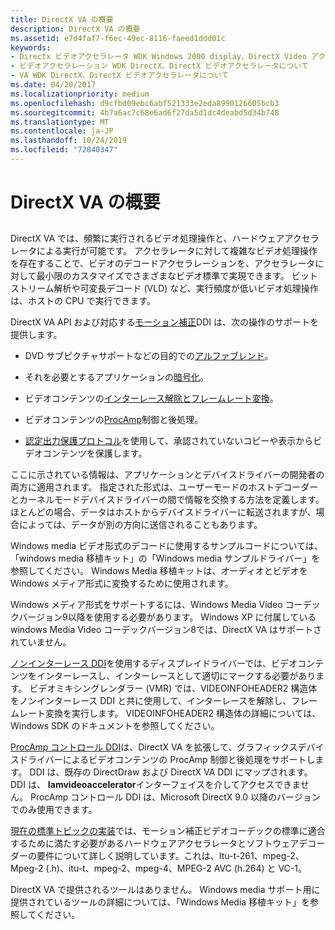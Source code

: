 ```yaml
---
title: DirectX VA の概要
description: DirectX VA の概要
ms.assetid: e7d4faf7-f6ec-49ec-8116-faeed1ddd01c
keywords:
- Directx ビデオアクセラレータ WDK Windows 2000 display、DirectX Video アクセラレーションについて
- ビデオアクセラレーション WDK DirectX、DirectX ビデオアクセラレータについて
- VA WDK DirectX、DirectX ビデオアクセラレータについて
ms.date: 04/20/2017
ms.localizationpriority: medium
ms.openlocfilehash: d9cfbd09ebc6abf521333e2eda8990126605bcb3
ms.sourcegitcommit: 4b7a6ac7c68e6ad6f27da5d1dc4deabd5d34b748
ms.translationtype: MT
ms.contentlocale: ja-JP
ms.lasthandoff: 10/24/2019
ms.locfileid: "72840347"
---
```

# <a name="introduction-to-directx-va"></a>DirectX VA の概要


## <span id="ddk_introduction_to_directx_va_gg"></span><span id="DDK_INTRODUCTION_TO_DIRECTX_VA_GG"></span>


DirectX VA では、頻繁に実行されるビデオ処理操作と、ハードウェアアクセラレータによる実行が可能です。 アクセラレータに対して複雑なビデオ処理操作を存在することで、ビデオのデコードアクセラレーションを、アクセラレータに対して最小限のカスタマイズでさまざまなビデオ標準で実現できます。 ビットストリーム解析や可変長デコード (VLD) など、実行頻度が低いビデオ処理操作は、ホストの CPU で実行できます。

DirectX VA API および対応する[モーション補正](motion-compensation.md)DDI は、次の操作のサポートを提供します。

-   DVD サブピクチャサポートなどの目的での[アルファブレンド](https://docs.microsoft.com/windows-hardware/drivers/ddi/index)。

-   それを必要とするアプリケーションの[暗号化](encryption-support.md)。

-   ビデオコンテンツの[インターレース解除とフレームレート変換](deinterlacing-and-frame-rate-conversion.md)。

-   ビデオコンテンツの[ProcAmp](procamp-control-processing.md)制御と後処理。

-   [認定出力保護プロトコル](copp-processing.md)を使用して、承認されていないコピーや表示からビデオコンテンツを保護します。

ここに示されている情報は、アプリケーションとデバイスドライバーの開発者の両方に適用されます。 指定された形式は、ユーザーモードのホストデコーダーとカーネルモードデバイスドライバーの間で情報を交換する方法を定義します。 ほとんどの場合、データはホストからデバイスドライバーに転送されますが、場合によっては、データが別の方向に送信されることもあります。

Windows media ビデオ形式のデコードに使用するサンプルコードについては、「windows media 移植キット」の「Windows media サンプルドライバー」を参照してください。 Windows Media 移植キットは、オーディオとビデオを Windows メディア形式に変換するために使用されます。

Windows メディア形式をサポートするには、Windows Media Video コーデックバージョン9以降を使用する必要があります。 Windows XP に付属している windows Media Video コーデックバージョン8では、DirectX VA はサポートされていません。

[ノンインターレース DDI](deinterlacing-and-frame-rate-conversion.md)を使用するディスプレイドライバーでは、ビデオコンテンツをインターレースし、インターレースとして適切にマークする必要があります。 ビデオミキシングレンダラー (VMR) では、VIDEOINFOHEADER2 構造体をノンインターレース DDI と共に使用して、インターレースを解除し、フレームレート変換を実行します。 VIDEOINFOHEADER2 構造体の詳細については、Windows SDK のドキュメントを参照してください。

[ProcAmp コントロール DDI](procamp-control-processing.md)は、DirectX VA を拡張して、グラフィックスデバイスドライバーによるビデオコンテンツの ProcAmp 制御と後処理をサポートします。 DDI は、既存の DirectDraw および DirectX VA DDI にマップされます。 DDI は、 **Iamvideoaccelerator**インターフェイスを介してアクセスできません。 ProcAmp コントロール DDI は、Microsoft DirectX 9.0 以降のバージョンでのみ使用できます。

[現在の標準トピックの実装](implementation-of-current-standards.md)では、モーション補正ビデオコーデックの標準に適合するために満たす必要があるハードウェアアクセラレータとソフトウェアデコーダーの要件について詳しく説明しています。これは、Itu-t-261、mpeg-2、Mpeg-2 (.h)、itu-t、mpeg-2、mpeg-4、MPEG-2 AVC (h.264) と VC-1。

DirectX VA で提供されるツールはありません。 Windows media サポート用に提供されているツールの詳細については、「Windows Media 移植キット」を参照してください。

 

 





